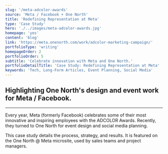 ```yaml
---
slug: '/meta-adcolor-awards'
source: 'Meta / Facebook + One North'
title: 'Redefining Representation at Meta'
type: 'Case Study'
hero: './../images/meta-adcolor-awards.jpg'
homepage: 'yes'
content: 'blog'
link: 'https://meta.onenorth.com/work/adcolor-marketing-campaign/'
portfolioType: 'writing'
homepageOrder: 2
portfolioOrder: 5
subtitle: 'Celebrate innovation with Meta and One North.'
portfolioDetailTitle: 'Case Study: Redefining Representation at Meta'
keywords: 'Tech, Long-Form Articles, Event Planning, Social Media'
---
```


## Highlighting One North's design and event work for Meta / Facebook.

---

Every year, Meta (formerly Facebook) celebrates some of their most innovative and inspiring employees with the ADCOLOR Awards. Recently, they turned to One North for event design and social media planning.

This case study details the process, strategy, and results. It is featured on the One North @ Meta microsite, used by sales teams and project managers.
